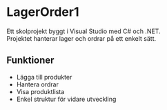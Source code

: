 # LagerOrder1

Ett skolprojekt byggt i Visual Studio med C# och .NET.  
Projektet hanterar lager och ordrar på ett enkelt sätt.

## Funktioner
- Lägga till produkter
- Hantera ordrar
- Visa produktlista
- Enkel struktur för vidare utveckling
